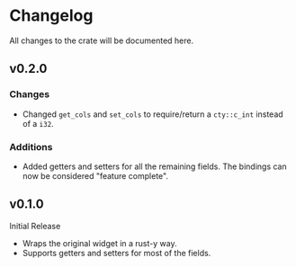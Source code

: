# Changelog

All changes to the crate will be documented here.

## v0.2.0

### Changes

- Changed `get_cols` and `set_cols` to require/return a `cty::c_int` instead
  of a `i32`.

### Additions

- Added getters and setters for all the remaining fields.
  The bindings can now be considered "feature complete".

## v0.1.0

Initial Release

- Wraps the original widget in a rust-y way.
- Supports getters and setters for most of the fields.
